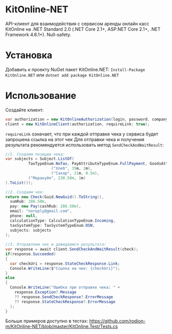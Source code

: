 # KitOnline-NET
API-клиент для взаимодействия с сервисом аренды онлайн касс KitOnline на .NET Standard 2.0 (.NET Core 2.1+, ASP.NET Core 2.1+, .NET Framework 4.6.1+). Null-safety.

# Установка
Добавить к проекту NuGet пакет KitOnline.NET: `Install-Package KitOnline.NET` или `dotnet add package KitOnline.NET`

# Использование
Создайте клиент:
```csharp
var authorization = new KitOnlineAuthorization(login, password, companyId);
client = new KitOnlineClient(authorization, requireLink: true);
```
`requireLink` означает, что при каждой отправке чека у сервиса будет запрошена ссылка на этот чек
Для отправки чека и получения результата рекомендуется использовать метод `SendCheckAndWaitResult`:
```csharp
//1. Создаем позиции чека:
var subjects = Subject.ListOf(
          TaxTypeEnum.NoTax, PayAttributeTypeEnum.FullPayment, GoodsAttributeTypeEnum.Commodity,
					("Хлеб", 35m, 2m),
					("Сахар", 21m, 0.5m),
          ("Маракуйя", 230.50m, 1m)
).ToList());

//2. Создаем чек:
return new Check(Guid.NewGuid().ToString(), 
  sumRub: 286.50m,
  pay: new Pay(cashRub: 286.50m),
  email: "noreply@gmail.com",
  phone: null,
  calculationType: CalculationTypeEnum.Incoming,
  taxSystemType: TaxSystemTypeEnum.OSN,
  subjects: subjects
);
  
//3. Отправляем чек и дожидаемся результата:
var response = await client.SendCheckAndWaitResult(check);
if(response.Succeeded)
{
  var checkUri = response.StateCheckResponse.Link;
  Console.WriteLine($"Ссылка на чек: {checkUri}");
}
else
{
  Console.WriteLine("Ошибка при отправке чека: " + 
    response.Exception?.Message 
    ?? response.SendCheckResponse?.ErrorMessage
    ?? response.StateCheckResponse?.ErrorMessage
  );
}
```
Больше примеров доступно в тестах: https://github.com/rodion-m/KitOnline-NET/blob/master/KitOnline.Test/Tests.cs
